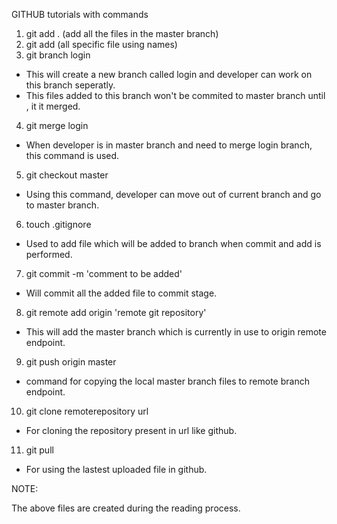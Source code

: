 GITHUB tutorials with commands

1. git add . (add all the files in the master branch)
2. git add <filename> (all specific file using names)
3. git branch login 
- This will create a new branch called login and developer can work on this branch seperatly.
- This files added to this branch won't be commited to master branch until , it it merged.
4. git merge login
- When developer is in master branch and need to merge login branch, this command is used.
5. git checkout master 
- Using this command, developer can move out of current branch and go to master branch.
6. touch .gitignore 
- Used to add file which will be added to branch when commit and add is performed.
7. git commit -m 'comment to be added'
- Will commit all the added file to commit stage.
8. git remote add origin 'remote git repository'
- This  will add the master branch which is currently in use to origin remote endpoint.
9. git push origin master
- command for copying the local master branch files to remote branch endpoint.
10. git clone remoterepository url
- For cloning the repository present in url like github.
11. git pull 
- For using the lastest uploaded file in github.

NOTE:

The above files are created during the reading process.